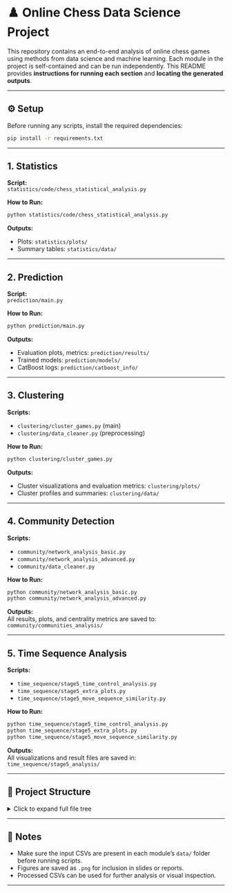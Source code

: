 # ♟️ Online Chess Data Science Project

This repository contains an end-to-end analysis of online chess games using methods from data science and machine learning. 
Each module in the project is self-contained and can be run independently. 
This README provides **instructions for running each section** and **locating the generated outputs**.

---

## ⚙️ Setup

Before running any scripts, install the required dependencies:

```bash
pip install -r requirements.txt
```

---

## 1. Statistics

**Script:**  
`statistics/code/chess_statistical_analysis.py`

**How to Run:**  
```bash
python statistics/code/chess_statistical_analysis.py
```

**Outputs:**  
- Plots: `statistics/plots/`  
- Summary tables: `statistics/data/`

---

## 2. Prediction

**Script:**  
`prediction/main.py`

**How to Run:**  
```bash
python prediction/main.py
```

**Outputs:**  
- Evaluation plots, metrics: `prediction/results/`  
- Trained models: `prediction/models/`  
- CatBoost logs: `prediction/catboost_info/`

---

## 3. Clustering

**Scripts:**  
- `clustering/cluster_games.py` (main)  
- `clustering/data_cleaner.py` (preprocessing)

**How to Run:**  
```bash
python clustering/cluster_games.py
```

**Outputs:**  
- Cluster visualizations and evaluation metrics: `clustering/plots/`  
- Cluster profiles and summaries: `clustering/data/`

---

## 4. Community Detection

**Scripts:**  
- `community/network_analysis_basic.py`  
- `community/network_analysis_advanced.py`  
- `community/data_cleaner.py`

**How to Run:**  
```bash
python community/network_analysis_basic.py
python community/network_analysis_advanced.py
```

**Outputs:**  
All results, plots, and centrality metrics are saved to:  
`community/communities_analysis/`

---

## 5. Time Sequence Analysis

**Scripts:**  
- `time_sequence/stage5_time_control_analysis.py`  
- `time_sequence/stage5_extra_plots.py`  
- `time_sequence/stage5_move_sequence_similarity.py`

**How to Run:**  
```bash
python time_sequence/stage5_time_control_analysis.py
python time_sequence/stage5_extra_plots.py
python time_sequence/stage5_move_sequence_similarity.py
```

**Outputs:**  
All visualizations and result files are saved in:  
`time_sequence/stage5_analysis/`

---

## 📁 Project Structure

<details>
<summary>Click to expand full file tree</summary>

```
/
├── clustering
│   ├── cluster_games.py
│   ├── data
│   │   ├── chess_games.csv
│   │   ├── cleaned_chess_games_clusters.csv
│   │   ├── hierarchical_cluster_annotated_summary.csv
│   │   ├── hierarchical_cluster_profiles.csv
│   │   ├── kmeans_cluster_annotated_summary.csv
│   │   └── kmeans_cluster_profiles.csv
│   ├── data_cleaner.py
│   └── plots
│       ├── combined_k_selection.png
│       ├── dendrogram.png
│       ├── dendrogram_truncated.png
│       ├── hierarchical_clusters_annotated.png
│       ├── hierarchical_tsne_refined.png
│       ├── kmeans_clusters_annotated.png
│       ├── kmeans_tsne_refined.png
│       ├── pca_preclustering.png
│       ├── similarity_matrix_ordered.png
│       ├── tsne_Hierarchical_boundaries.png
│       └── tsne_KMeans_boundaries.png
├── community
│   ├── communities_analysis
│   │   ├── centrality_vs_rating.csv
│   │   ├── degree_centrality_vs_rating.png
│   │   ├── longest_win_chain.txt
│   │   ├── opening_to_opening_transitions.png
│   │   ├── pagerank_vs_rating.png
│   │   ├── player_centrality_ranking.csv
│   │   ├── player_opening_bipartite.png
│   │   ├── temporal_network_2019.png
│   │   ├── temporal_network_2020.png
│   │   ├── temporal_network_2021.png
│   │   ├── temporal_network_2022.png
│   │   ├── top_player_network_communities.png
│   │   └── top_rivalries.png
│   ├── data
│   │   ├── chess_games.csv
│   │   └── cleaned_chess_games_prediction.csv
│   ├── data_cleaner.py
│   ├── network_analysis_advanced.py
│   ├── network_analysis_basic.py
│   └── Stage3_Explained.pdf
├── file_tree.py
├── prediction
│   ├── catboost_info/
│   ├── data/
│   ├── data_cleaner.py
│   ├── main.py
│   ├── models/
│   └── results/
├── requirements.txt
├── statistics
│   ├── code/
│   ├── data/
│   └── plots/
└── time_sequence
    ├── data/
    ├── stage5_analysis/
    ├── stage5_extra_plots.py
    ├── stage5_move_sequence_similarity.py
    └── stage5_time_control_analysis.py
```

</details>

---

## 📝 Notes

- Make sure the input CSVs are present in each module’s `data/` folder before running scripts.
- Figures are saved as `.png` for inclusion in slides or reports.
- Processed CSVs can be used for further analysis or visual inspection.

---

